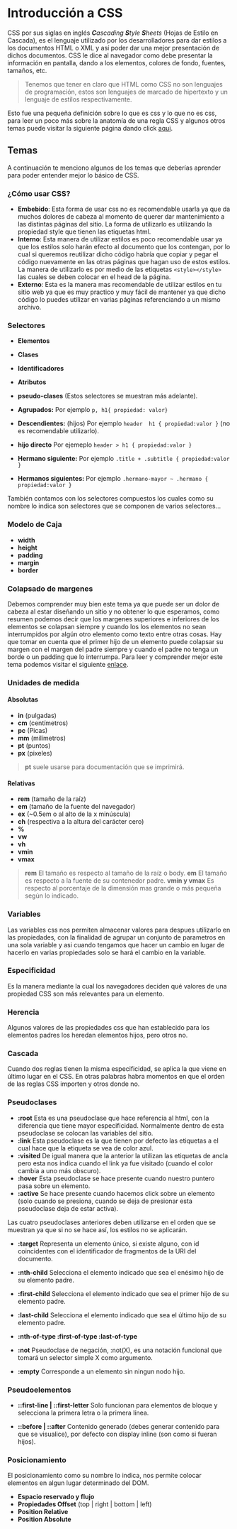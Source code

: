 
# Introducción a CSS

CSS por sus siglas en inglés _**C**ascading  **S**tyle  **S**heets_ (Hojas de Estilo en Cascada), es el lenguaje utilizado por los desarrolladores para dar estilos a los documentos HTML o XML y así poder dar una mejor presentación de dichos documentos. CSS le dice al navegador como debe presentar la información en pantalla, dando a los elementos, colores de fondo, fuentes, tamaños, etc.

>Tenemos que tener en claro que HTML como CSS no son lenguajes de programación, estos son lenguajes de marcado de hipertexto y un lenguaje de estilos respectivamente.

Esto fue una pequeña definición sobre lo que es css y lo que no es css, para leer un poco más sobre la anatomía de una regla CSS y algunos otros temas puede visitar la siguiente página dando click [aqui](https://developer.mozilla.org/es/docs/Learn/Getting_started_with_the_web/CSS_basics).

## Temas
A continuación te menciono algunos de los temas que deberías aprender para poder entender mejor lo básico de CSS.
### ¿Cómo usar CSS?
- **Embebido**: Esta forma de usar css no es recomendable usarla ya que da muchos dolores de cabeza al momento de querer dar mantenimiento a las distintas páginas del sitio. La forma de utilizarlo es utilizando la propiedad style que tienen las etiquetas html.
- **Interno**:  Esta manera de utilizar estilos es poco recomendable usar ya que los estilos solo harán efecto al documento que los contengan, por lo cual si queremos reutilizar dicho código habría que copiar y pegar el código nuevamente en las otras páginas que hagan uso de estos estilos. La manera de utilizarlo es por medio de las etiquetas `<style></style>` las cuales se deben colocar en el head de la página.
- **Externo**: Esta es la manera mas recomendable de utilizar estilos en tu sitio web ya que es muy practico y muy fácil de mantener ya que dicho código lo puedes utilizar en varias páginas referenciando a un mismo archivo.
### Selectores
- **Elementos**
- **Clases**
- **Identificadores**
- **Atributos**
- **pseudo-clases** (Estos selectores se muestran más adelante).

- **Agrupados:** 
Por ejemplo `p, h1{ propiedad: valor}`

- **Descendientes:** (hijos)
Por ejemplo `header  h1 { propiedad:valor }` (no es recomendable utilizarlo).

- **hijo directo**
Por ejemeplo `header > h1 { propiedad:valor } `

- **Hermano siguiente:**
Por ejemplo `.title + .subtitle { propiedad:valor }`

- **Hermanos siguientes:**
Por ejemplo `.hermano-mayor ~ .hermano { propiedad:valor }`




También contamos con los selectores compuestos los cuales como su nombre lo indica son selectores que se componen de varios selectores...

### Modelo de Caja
- **width**
- **height**
- **padding**
- **margin**
- **border**

### Colapsado de margenes
Debemos comprender muy bien este tema ya que puede ser un dolor de cabeza al estar diseñando un sitio y no obtener lo que esperamos, como resumen podemos decir que los margenes superiores e inferiores de los elementos se colapsan siempre y cuando los los elementos no sean interrumpidos por algún otro elemento como texto entre otras cosas. 
Hay que tomar en cuenta que el primer hijo de un elemento puede colapsar su margen con el margen del padre siempre y cuando el padre no tenga un borde o un padding que lo interrumpa.
Para leer y comprender mejor este tema podemos visitar el siguiente [enlace](https://developer.mozilla.org/es/docs/Web/CSS/CSS_Modelo_Caja/Mastering_margin_collapsing).

### Unidades de medida
#### Absolutas
- **in** (pulgadas)
- **cm** (centímetros)
- **pc** (Picas)
- **mm** (milímetros)
- **pt** (puntos)
- **px** (pixeles)

>**pt** suele usarse para documentación que se imprimirá.

#### Relativas

- **rem** (tamaño de la raíz)
- **em** (tamaño de la fuente del navegador)
- **ex** (~0.5em o al alto de la x minúscula)
- **ch** (respectiva a la altura del carácter cero)
- **%**
- **vw**
- **vh**
- **vmin** 
- **vmax**

>**rem** El tamaño es respecto al tamaño de la raíz o body.
>**em** El tamaño es respecto a la fuente de su contenedor padre.
>**vmin y vmax** Es respecto al porcentaje de la dimensión mas grande o más pequeña según lo indicado.


### Variables
Las variables css nos permiten almacenar valores para despues utilizarlo en las propiedades, con la finalidad de agrupar un conjunto de parametros en una sola variable y asi cuando tengamos que hacer un cambio en lugar de hacerlo en varias propiedades solo se hará el cambio en la variable.

### Especificidad
Es la manera mediante la cual los navegadores deciden qué valores de una propiedad CSS son más relevantes para un elemento.

### Herencia
Algunos valores de las propiedades css que han establecido para los elementos padres los heredan elementos hijos, pero otros no.

### Cascada
Cuando dos reglas tienen la misma especificidad, se aplica la que viene en último lugar en el CSS. En otras palabras habra momentos en que el orden de las reglas CSS importen y otros donde no.


### Pseudoclases

- **:root** Esta es una pseudoclase que hace referencia al html, con la diferencia que tiene mayor especificidad. Normalmente dentro de esta pseudoclase se colocan las variables del sitio.
- **:link** Esta pseudoclase es la que tienen por defecto las etiquetas a el cual hace que la etiqueta se vea de color azul.
- **:visited** De igual manera que la anterior la utilizan las etiquetas de ancla pero esta nos indica cuando el link ya fue visitado (cuando el color cambia a uno más obscuro).
- **:hover** Esta pseudoclase se hace presente cuando nuestro puntero pasa sobre un elemento.
- **:active** Se hace presente cuando hacemos click sobre un elemento (solo cuando se presiona, cuando se deja de presionar esta pseudoclase deja de estar activa).

Las cuatro pseudoclases anteriores deben utilizarse en el orden que se muestran ya que si no se hace así, los estilos no se aplicarán.
- **:target** Representa un elemento único, si existe alguno, con id coincidentes con el identificador de fragmentos de la URI del documento.

- **:nth-child** Selecciona el elemento indicado que sea el enésimo hijo de su elemento padre.
- **:first-child** Selecciona el elemento indicado que sea el primer hijo de su elemento padre.
- **:last-child** Selecciona el elemento indicado que sea el último hijo de su elemento padre.

- **:nth-of-type :first-of-type :last-of-type**

- **:not** Pseudoclase de negación, :not(X), es una notación funcional que tomará un selector simple X como argumento.

- **:empty** Corresponde a un elemento sin ningun nodo hijo.

### Pseudoelementos

- **::first-line | ::first-letter** Solo funcionan para elementos de bloque y selecciona la primera letra o la primera línea.


- **::before | ::after** Contenido generado (debes generar contenido para que se visualice), por defecto con display inline (son como si fueran hijos).


### Posicionamiento
El posicionamiento como su nombre lo indica, nos permite colocar elementos en algun lugar determinado del DOM.

- **Espacio reservado y flujo**
- **Propiedades Offset** (top | right | bottom | left)
- **Position Relative**
- **Position Absolute**
